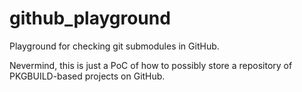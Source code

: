 # github_playground
Playground for checking git submodules in GitHub.

Nevermind, this is just a PoC of how to possibly store a repository of PKGBUILD-based projects on GitHub.

